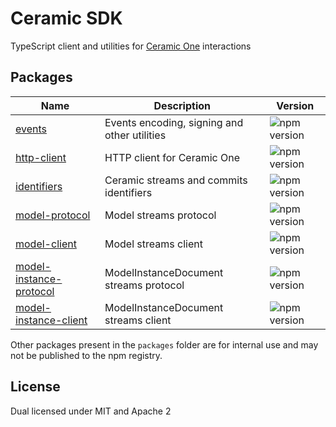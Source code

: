 # Ceramic SDK

TypeScript client and utilities for [Ceramic One](https://github.com/ceramicnetwork/rust-ceramic) interactions

## Packages

| Name                                                          | Description                                  | Version                                                                               |
| ------------------------------------------------------------- | -------------------------------------------- | ------------------------------------------------------------------------------------- |
| [events](./packages/events)                                   | Events encoding, signing and other utilities | ![npm version](https://img.shields.io/npm/v/@ceramic-sdk/events.svg)                  |
| [http-client](./packages/http-client)                         | HTTP client for Ceramic One                  | ![npm version](https://img.shields.io/npm/v/@ceramic-sdk/http-client.svg)             |
| [identifiers](./packages/identifiers)                         | Ceramic streams and commits identifiers      | ![npm version](https://img.shields.io/npm/v/@ceramic-sdk/identifiers.svg)             |
| [model-protocol](./packages/model-protocol)                   | Model streams protocol                       | ![npm version](https://img.shields.io/npm/v/@ceramic-sdk/model-protocol.svg)          |
| [model-client](./packages/model-client)                       | Model streams client                         | ![npm version](https://img.shields.io/npm/v/@ceramic-sdk/model-client.svg)            |
| [model-instance-protocol](./packages/model-instance-protocol) | ModelInstanceDocument streams protocol       | ![npm version](https://img.shields.io/npm/v/@ceramic-sdk/model-instance-protocol.svg) |
| [model-instance-client](./packages/model-instance-client)     | ModelInstanceDocument streams client         | ![npm version](https://img.shields.io/npm/v/@ceramic-sdk/model-instance-client.svg)   |

Other packages present in the `packages` folder are for internal use and may not be published to the npm registry.

## License

Dual licensed under MIT and Apache 2
